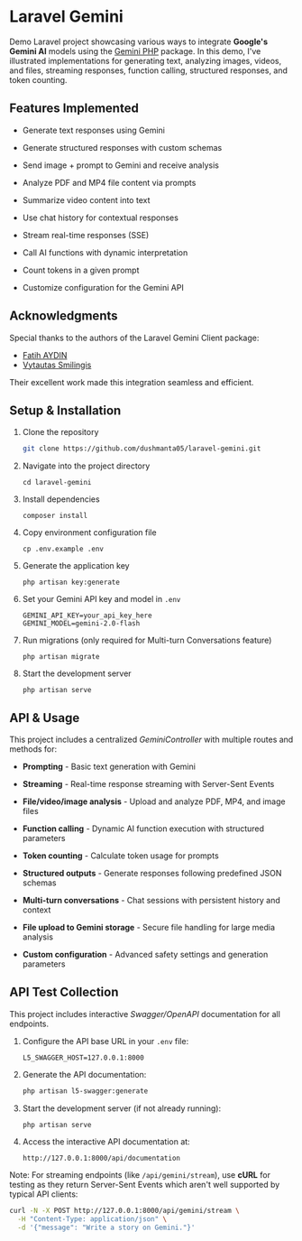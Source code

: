 # Laravel Gemini

Demo Laravel project showcasing various ways to integrate **Google's Gemini AI** models using the [Gemini PHP](https://github.com/google-gemini-php/client) package. In this demo, I've illustrated implementations for generating text, analyzing images, videos, and files, streaming responses, function calling, structured responses, and token counting.

## Features Implemented

-   Generate text responses using Gemini

-   Generate structured responses with custom schemas

-   Send image + prompt to Gemini and receive analysis

-   Analyze PDF and MP4 file content via prompts

-   Summarize video content into text

-   Use chat history for contextual responses

-   Stream real-time responses (SSE)

-   Call AI functions with dynamic interpretation

-   Count tokens in a given prompt

-   Customize configuration for the Gemini API

## Acknowledgments

Special thanks to the authors of the Laravel Gemini Client package:

-   [Fatih AYDIN](https://github.com/aydinfatih)
-   [Vytautas Smilingis](https://github.com/plytas)

Their excellent work made this integration seamless and efficient.

## Setup & Installation

1.  Clone the repository

    ```bash
    git clone https://github.com/dushmanta05/laravel-gemini.git
    ```

2.  Navigate into the project directory

    ```
    cd laravel-gemini
    ```

3.  Install dependencies

    ```
    composer install
    ```

4.  Copy environment configuration file

    ```
    cp .env.example .env
    ```

5.  Generate the application key

    ```
    php artisan key:generate
    ```

6.  Set your Gemini API key and model in `.env`

    ```env
    GEMINI_API_KEY=your_api_key_here
    GEMINI_MODEL=gemini-2.0-flash
    ```

7.  Run migrations (only required for Multi-turn Conversations feature)

    ```
    php artisan migrate
    ```

8.  Start the development server

    ```
    php artisan serve
    ```

## API & Usage

This project includes a centralized _GeminiController_ with multiple routes and methods for:

-   **Prompting** - Basic text generation with Gemini

-   **Streaming** - Real-time response streaming with Server-Sent Events

-   **File/video/image analysis** - Upload and analyze PDF, MP4, and image files

-   **Function calling** - Dynamic AI function execution with structured parameters

-   **Token counting** - Calculate token usage for prompts

-   **Structured outputs** - Generate responses following predefined JSON schemas

-   **Multi-turn conversations** - Chat sessions with persistent history and context

-   **File upload to Gemini storage** - Secure file handling for large media analysis

-   **Custom configuration** - Advanced safety settings and generation parameters

## API Test Collection

This project includes interactive _Swagger/OpenAPI_ documentation for all endpoints.

1. Configure the API base URL in your `.env` file:

    ```env
    L5_SWAGGER_HOST=127.0.0.1:8000
    ```

2. Generate the API documentation:

    ```bash
    php artisan l5-swagger:generate
    ```

3. Start the development server (if not already running):

    ```
    php artisan serve
    ```

4. Access the interactive API documentation at:

    ```
    http://127.0.0.1:8000/api/documentation
    ```

Note: For streaming endpoints (like `/api/gemini/stream`), use **cURL** for testing as they return Server-Sent Events which aren't well supported by typical API clients:

```bash
curl -N -X POST http://127.0.0.1:8000/api/gemini/stream \
  -H "Content-Type: application/json" \
  -d '{"message": "Write a story on Gemini."}'
```

